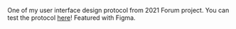 One of my user interface design protocol from 2021 Forum project. You can test the protocol [here](https://www.figma.com/proto/ExYUDkWfdkGWj8jUyRZhAg/Untitled?node-id=129%3A15&starting-point-node-id=129%3A15)! Featured with Figma.

